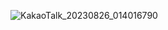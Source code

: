 ![KakaoTalk_20230826_014016790](https://github.com/joonyle99/ASH/assets/67359781/8c61c284-a195-4add-b488-ebe88a06bb89)
